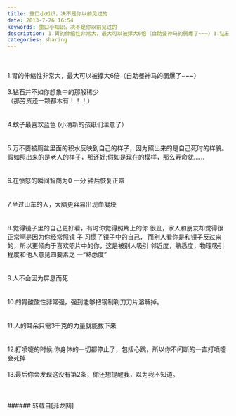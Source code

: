 ```yaml
---
title: 重口小知识，决不是你以前见过的
date: 2013-7-26 16:54
keywords: 重口小知识，决不是你以前见过的
description: 1.胃的伸缩性非常大，最大可以被撑大6倍（自助餐神马的弱爆了~~~）3.钻石并不如你想象中的那般稀少（那劳资还一颗都木有！！！）4.蚊子最喜欢蓝色 (小清新的孩纸们注意了）5.万不要被厕盆里面的积水反映到自己的样子，因为照出来的是自己死时的样貌。假如照出来的是老人的样子，那还好;假如是现在的模样，那么寿命就……6.在愤怒的瞬间智商为0 一分 钟后恢复正常7.坐过山车的人，大脑更容易出现血凝块8.觉得镜子里的自己更好看，有时你觉得照片上的你 很丑，家人和朋友却觉得很正常啊是因为你经常照镜 子 习惯了镜子中的自己， 而别人看你是和镜子反过来 的，所以更倾向于喜欢照片中的你，这是被别人吸引 邻近度，熟悉度，物理吸引程度和他人意见四要素之 一“熟悉度”9.人不会因为屏息而死10.的胃酸酸性非常强，强到能够把钢制剃刀刀片溶解掉。11.人的耳朵只需3千克的力量就能拔下来12.打喷嚏的时候,你身体的一切都停止了，包括心跳，所以你不间断的一直打喷嚏会死掉13.最后你会发现这没有第2条，你还想提醒我，以为我不知道。
categories: sharing
---
```

<td class="t_f" id="postmessage_27624">

<br/>
<br/>
1.<font style="font-size:14px">胃的伸缩性非常大，最大可以被撑大6倍</font>（自助餐神马的弱爆了~~~）<br/>
<br/>
3.钻石并不如你想象中的那般稀少<br/>
（那劳资还一颗都木有！！！）<br/>
<br/>
<br/>
4.蚊子最喜欢蓝色 (小清新的孩纸们注意了）<br/>
<br/>
<br/>
5.万不要被厕盆里面的积水反映到自己的样子，因为照出来的是自己死时的样貌。假如照出来的是老人的样子，那还好;假如是现在的模样，那么寿命就……<br/>
<br/>
<br/>
6.在愤怒的瞬间智商为0 一分 钟后恢复正常<br/>
<br/>
<br/>
7.坐过山车的人，大脑更容易出现血凝块<br/>
<br/>
<br/>
8.觉得镜子里的自己更好看，有时你觉得照片上的你 很丑，家人和朋友却觉得很正常啊是因为你经常照镜 子 习惯了镜子中的自己， 而别人看你是和镜子反过来 的，所以更倾向于喜欢照片中的你，这是被别人吸引 邻近度，熟悉度，物理吸引程度和他人意见四要素之 一“熟悉度”<br/>
<br/>
<br/>
9.人不会因为屏息而死<br/>
<br/>
<br/>
10.的胃酸酸性非常强，强到能够把钢制剃刀刀片溶解掉。<br/>
<br/>
<br/>
11.人的耳朵只需3千克的力量就能拔下来<br/>
<br/>
<br/>
12.打喷嚏的时候,你身体的一切都停止了，包括心跳，所以你不间断的一直打喷嚏会死掉<br/>
<br/>
13.最后你会发现这没有第2条，你还想提醒我，以为我不知道。<br/>
<br/>
<br/>
<br/>
</td>
###### 转载自[菲龙网]